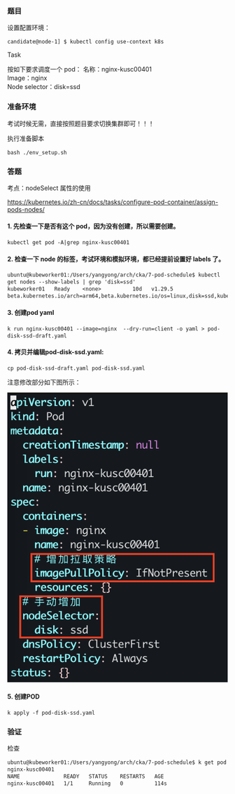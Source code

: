 ### 题目

设置配置环境：

    candidate@node-1] $ kubectl config use-context k8s

Task

按如下要求调度一个 pod：
名称：nginx-kusc00401      
Image：nginx     
Node selector：disk=ssd

### 准备环境

考试时候无需，直接按照题目要求切换集群即可！！！

执行准备脚本

    bash ./env_setup.sh

### 答题

考点：nodeSelect 属性的使用

https://kubernetes.io/zh-cn/docs/tasks/configure-pod-container/assign-pods-nodes/

#### 1. 先检查一下是否有这个 pod，因为没有创建，所以需要创建。

    kubectl get pod -A|grep nginx-kusc00401

#### 2. 检查一下 node 的标签，考试环境和模拟环境，都已经提前设置好 labels 了。

```
ubuntu@kubeworker01:/Users/yangyong/arch/cka/7-pod-schedule$ kubectl get nodes --show-labels | grep 'disk=ssd'
kubeworker01   Ready    <none>          10d   v1.29.5   beta.kubernetes.io/arch=arm64,beta.kubernetes.io/os=linux,disk=ssd,kubernetes.io/arch=arm64,kubernetes.io/hostname=kubeworker01,kubernetes.io/os=linux
```

#### 3. 创建pod yaml

    k run nginx-kusc00401 --image=nginx  --dry-run=client -o yaml > pod-disk-ssd-draft.yaml

#### 4. 拷贝并编辑pod-disk-ssd.yaml:

    cp pod-disk-ssd-draft.yaml pod-disk-ssd.yaml

注意修改部分如下图所示：

![](7-1.png)

#### 5. 创建POD

    k apply -f pod-disk-ssd.yaml

### 验证

检查

```
ubuntu@kubeworker01:/Users/yangyong/arch/cka/7-pod-schedule$ k get pod nginx-kusc00401
NAME              READY   STATUS    RESTARTS   AGE
nginx-kusc00401   1/1     Running   0          114s
```